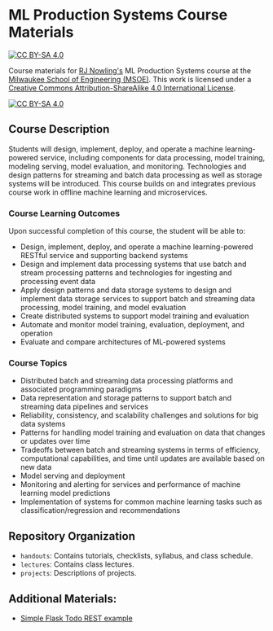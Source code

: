 # ML Production Systems Course Materials
[![CC BY-SA 4.0][cc-by-sa-shield]][cc-by-sa]

Course materials for [RJ Nowling's](https://rnowling.github.io) ML Production Systems course
at the [Milwaukee School of Engineering (MSOE)](https://www.msoe.edu). This work is licensed under a
[Creative Commons Attribution-ShareAlike 4.0 International License][cc-by-sa].

[![CC BY-SA 4.0][cc-by-sa-image]][cc-by-sa]

## Course Description
Students will design, implement, deploy, and operate a machine learning-powered service, including components for data processing,
model training, modeling serving, model evaluation, and monitoring.  Technologies and design patterns for streaming and batch data
processing as well as storage systems will be introduced.  This course builds on and integrates previous course work in offline
machine learning and microservices.

### Course Learning Outcomes
Upon successful completion of this course, the student will be able to:

* Design, implement, deploy, and operate a machine learning-powered RESTful service and supporting backend systems
* Design and implement data processing systems that use batch and stream processing patterns and technologies for ingesting and processing event data
* Apply design patterns and data storage systems to design and implement data storage services to support batch and streaming data processing, model training, and model evaluation
* Create distributed systems to support model training and evaluation
* Automate and monitor model training, evaluation, deployment, and operation
* Evaluate and compare architectures of ML-powered systems

### Course Topics

* Distributed batch and streaming data processing platforms and associated programming paradigms
* Data representation and storage patterns to support batch and streaming data pipelines and services
* Reliability, consistency, and scalability challenges and solutions for big data systems
* Patterns for handling model training and evaluation on data that changes or updates over time
* Tradeoffs between batch and streaming systems in terms of efficiency, computational capabilities, and time until updates are available based on new data
* Model serving and deployment
* Monitoring and alerting for services and performance of machine learning model predictions
* Implementation of systems for common machine learning tasks such as classification/regression and recommendations

## Repository Organization

* `handouts`: Contains tutorials, checklists, syllabus, and class schedule.
* `lectures`: Contains class lectures.
* `projects`: Descriptions of projects.

## Additional Materials:

* [Simple Flask Todo REST example](https://github.com/msoe-dise-project/flask-todo-example)

[cc-by-sa]: http://creativecommons.org/licenses/by-sa/4.0/
[cc-by-sa-image]: https://licensebuttons.net/l/by-sa/4.0/88x31.png
[cc-by-sa-shield]: https://img.shields.io/badge/License-CC%20BY--SA%204.0-lightgrey.svg
